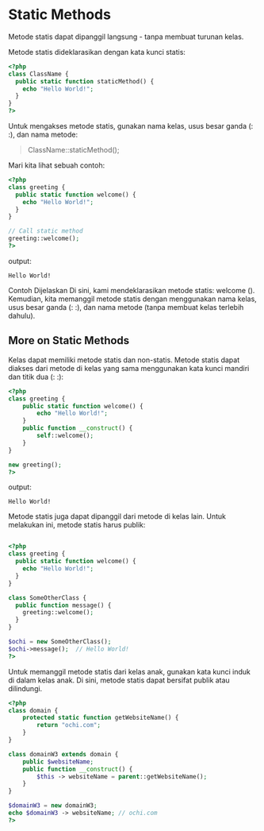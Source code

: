 # Static Methods

Metode statis dapat dipanggil langsung - tanpa membuat turunan kelas.

Metode statis dideklarasikan dengan kata kunci statis:

```php
<?php
class ClassName {
  public static function staticMethod() {
    echo "Hello World!";
  }
}
?>
```


Untuk mengakses metode statis, gunakan nama kelas, usus besar ganda (: :), dan nama metode:
> ClassName::staticMethod();

Mari kita lihat sebuah contoh:

```php
<?php
class greeting {
  public static function welcome() {
    echo "Hello World!";
  }
}

// Call static method
greeting::welcome();
?>
```

output:
```
Hello World!
```


Contoh Dijelaskan
Di sini, kami mendeklarasikan metode statis: welcome (). Kemudian, kita memanggil metode statis dengan menggunakan nama kelas, usus besar ganda (: :), dan nama metode (tanpa membuat kelas terlebih dahulu).

## More on Static Methods

Kelas dapat memiliki metode statis dan non-statis. Metode statis dapat diakses dari metode di kelas yang sama menggunakan kata kunci mandiri dan titik dua (: :):

```php
<?php
class greeting {
	public static function welcome() {
		echo "Hello World!";
	}
	public function __construct() {
		self::welcome();
	}
}

new greeting();
?>
```

output:
```
Hello World!
```

Metode statis juga dapat dipanggil dari metode di kelas lain. Untuk melakukan ini, metode statis harus publik:
```php

<?php
class greeting {
  public static function welcome() {
    echo "Hello World!";
  }
}

class SomeOtherClass {
  public function message() {
    greeting::welcome();
  }
}

$ochi = new SomeOtherClass();
$ochi->message();  // Hello World!
?>
```


Untuk memanggil metode statis dari kelas anak, gunakan kata kunci induk di dalam kelas anak. Di sini, metode statis dapat bersifat publik atau dilindungi.

```php
<?php
class domain {
	protected static function getWebsiteName() {
		return "ochi.com";
	}
}

class domainW3 extends domain {
	public $websiteName;
	public function __construct() {
		$this -> websiteName = parent::getWebsiteName();
	}	
}

$domainW3 = new domainW3;
echo $domainW3 -> websiteName; // ochi.com
?>
```





